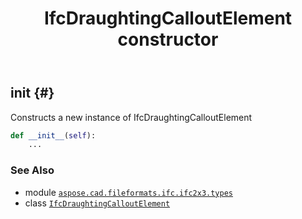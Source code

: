 ﻿---
title: IfcDraughtingCalloutElement constructor
second_title: Aspose.CAD for Python via .NET API References
description: 
type: docs
weight: 10
url: /python-net/aspose.cad.fileformats.ifc.ifc2x3.types/ifcdraughtingcalloutelement/__init__/
is_root: false
---

## __init__ {#}

Constructs a new instance of IfcDraughtingCalloutElement



```python
def __init__(self):
    ...
```





### See Also
* module [`aspose.cad.fileformats.ifc.ifc2x3.types`](../../)
* class [`IfcDraughtingCalloutElement`](/cad/python-net/aspose.cad.fileformats.ifc.ifc2x3.types/ifcdraughtingcalloutelement)
